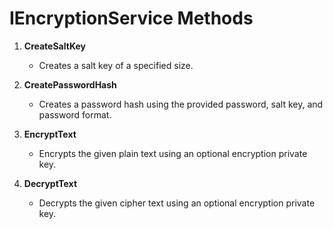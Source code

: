 # IEncryptionService Methods

1. **CreateSaltKey**
   - Creates a salt key of a specified size.

2. **CreatePasswordHash**
   - Creates a password hash using the provided password, salt key, and password format.

3. **EncryptText**
   - Encrypts the given plain text using an optional encryption private key.

4. **DecryptText**
   - Decrypts the given cipher text using an optional encryption private key.